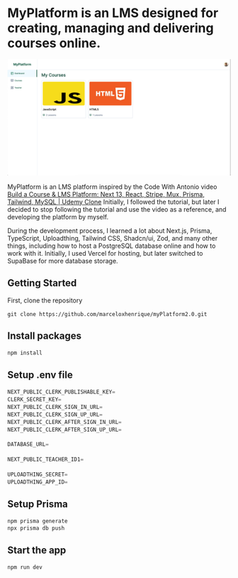 # MyPlatform is an LMS designed for creating, managing and delivering courses online.

![MyPlatform dashboard page](public/MyPlatform_Dashboard.png)

MyPlatform is an LMS platform inspired by the Code With Antonio video [Build a Course & LMS Platform: Next 13, React, Stripe, Mux, Prisma, Tailwind, MySQL | Udemy Clone](https://www.youtube.com/watch?v=Big_aFLmekI)
Initially, I followed the tutorial, but later I decided to stop following the tutorial and use the video as a reference, and developing the platform by myself.

During the development process, I learned a lot about Next.js, Prisma, TypeScript, Uploadthing, Tailwind CSS, Shadcn/ui, Zod, and many other things, including how to host a PostgreSQL database online and how to work with it. Initially, I used Vercel for hosting, but later switched to SupaBase for more database storage.

## Getting Started

First, clone the repository

```shell
git clone https://github.com/marceloxhenrique/myPlatform2.0.git
```

## Install packages

```shell
npm install
```

## Setup .env file

```js
NEXT_PUBLIC_CLERK_PUBLISHABLE_KEY=
CLERK_SECRET_KEY=
NEXT_PUBLIC_CLERK_SIGN_IN_URL=
NEXT_PUBLIC_CLERK_SIGN_UP_URL=
NEXT_PUBLIC_CLERK_AFTER_SIGN_IN_URL=
NEXT_PUBLIC_CLERK_AFTER_SIGN_UP_URL=

DATABASE_URL=

NEXT_PUBLIC_TEACHER_ID1=

UPLOADTHING_SECRET=
UPLOADTHING_APP_ID=
```

## Setup Prisma

```shell
npm prisma generate
npx prisma db push
```

## Start the app

```shell
npm run dev
```
